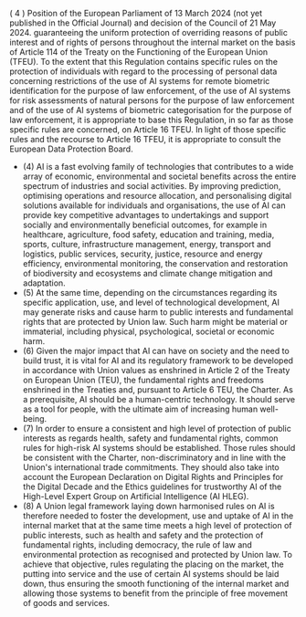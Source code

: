 ( 4 ) Position  of  the  European  Parliament  of  13  March  2024  (not  yet  published  in  the  Official  Journal)  and  decision  of  the  Council  of 21 May 2024.
guaranteeing the uniform protection of overriding reasons of public interest and of rights of persons throughout the internal market on the basis of Article 114 of the Treaty on the Functioning of the European Union (TFEU). To the extent that this Regulation contains specific rules on the protection of individuals with regard to the processing of personal data concerning restrictions of the use of AI systems for remote biometric identification for the purpose of law  enforcement,  of  the  use  of  AI  systems  for  risk  assessments  of  natural  persons  for  the  purpose  of  law enforcement  and  of  the  use  of  AI  systems  of  biometric  categorisation  for  the  purpose  of  law  enforcement,  it  is appropriate to base this Regulation, in so far as those specific rules are concerned, on Article 16 TFEU. In light of those specific  rules and the recourse to Article 16 TFEU, it is appropriate to consult the European Data Protection Board.
- (4) AI is a fast evolving family of technologies that contributes to a wide array of economic, environmental and societal benefits across the entire spectrum of industries and social activities. By improving prediction, optimising operations and resource allocation, and personalising digital solutions available for individuals and organisations, the use of AI can  provide  key  competitive  advantages  to  undertakings  and  support  socially  and  environmentally  beneficial outcomes,  for  example  in  healthcare,  agriculture,  food  safety,  education  and  training,  media,  sports,  culture, infrastructure  management,  energy,  transport  and  logistics,  public  services,  security,  justice,  resource  and  energy efficiency,  environmental monitoring,  the conservation and restoration of biodiversity and ecosystems and climate change mitigation  and  adaptation.
- (5) At the same time, depending on the circumstances regarding its specific application, use, and level of technological development, AI may generate risks and cause harm to public interests and fundamental rights that are protected by Union  law.  Such  harm  might  be  material  or  immaterial,  including  physical,  psychological,  societal  or  economic harm.
- (6) Given the major impact that AI can have on society and the need to build trust, it is vital for AI and its regulatory framework to be developed in accordance with Union values as enshrined in Article 2 of  the Treaty on European Union  (TEU),  the  fundamental  rights  and  freedoms  enshrined  in  the  Treaties  and,  pursuant  to  Article  6  TEU,  the Charter. As a prerequisite, AI should be a human-centric technology. It should serve as a tool for  people, with the ultimate aim  of  increasing  human well-being.
- (7) In  order  to  ensure  a  consistent  and  high  level  of  protection  of  public  interests  as  regards  health,  safety  and fundamental rights, common rules for high-risk AI systems should be established. Those rules should be consistent with  the  Charter,  non-discriminatory  and  in  line  with  the  Union's  international  trade  commitments.  They  should also  take  into  account  the  European  Declaration  on  Digital  Rights  and  Principles  for  the  Digital  Decade  and  the Ethics  guidelines  for  trustworthy  AI  of  the  High-Level  Expert  Group  on  Artificial  Intelligence  (AI  HLEG).
- (8) A Union legal framework laying down harmonised rules on AI is therefore needed to foster  the development, use and uptake of AI in the internal market that at the same time meets a high level of protection of public interests, such as  health  and  safety  and  the  protection  of  fundamental  rights,  including  democracy,  the  rule  of law  and environmental protection as recognised and protected by Union law. To achieve that objective, rules regulating the placing on the market, the putting into service and the use of certain AI systems should be laid down, thus ensuring the  smooth  functioning  of  the  internal  market  and  allowing  those  systems  to  benefit  from  the  principle  of  free movement  of  goods  and  services.  
